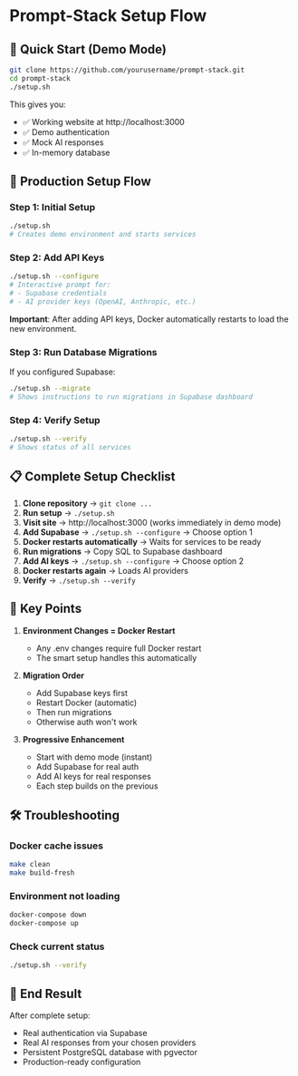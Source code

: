 # Prompt-Stack Setup Flow

## 🚀 Quick Start (Demo Mode)

```bash
git clone https://github.com/yourusername/prompt-stack.git
cd prompt-stack
./setup.sh
```

This gives you:
- ✅ Working website at http://localhost:3000
- ✅ Demo authentication
- ✅ Mock AI responses
- ✅ In-memory database

## 🔧 Production Setup Flow

### Step 1: Initial Setup
```bash
./setup.sh
# Creates demo environment and starts services
```

### Step 2: Add API Keys
```bash
./setup.sh --configure
# Interactive prompt for:
# - Supabase credentials
# - AI provider keys (OpenAI, Anthropic, etc.)
```

**Important**: After adding API keys, Docker automatically restarts to load the new environment.

### Step 3: Run Database Migrations
If you configured Supabase:
```bash
./setup.sh --migrate
# Shows instructions to run migrations in Supabase dashboard
```

### Step 4: Verify Setup
```bash
./setup.sh --verify
# Shows status of all services
```

## 📋 Complete Setup Checklist

1. **Clone repository** → `git clone ...`
2. **Run setup** → `./setup.sh`
3. **Visit site** → http://localhost:3000 (works immediately in demo mode)
4. **Add Supabase** → `./setup.sh --configure` → Choose option 1
5. **Docker restarts automatically** → Waits for services to be ready
6. **Run migrations** → Copy SQL to Supabase dashboard
7. **Add AI keys** → `./setup.sh --configure` → Choose option 2
8. **Docker restarts again** → Loads AI providers
9. **Verify** → `./setup.sh --verify`

## 🔄 Key Points

1. **Environment Changes = Docker Restart**
   - Any .env changes require full Docker restart
   - The smart setup handles this automatically

2. **Migration Order**
   - Add Supabase keys first
   - Restart Docker (automatic)
   - Then run migrations
   - Otherwise auth won't work

3. **Progressive Enhancement**
   - Start with demo mode (instant)
   - Add Supabase for real auth
   - Add AI keys for real responses
   - Each step builds on the previous

## 🛠️ Troubleshooting

### Docker cache issues
```bash
make clean
make build-fresh
```

### Environment not loading
```bash
docker-compose down
docker-compose up
```

### Check current status
```bash
./setup.sh --verify
```

## 🎯 End Result

After complete setup:
- Real authentication via Supabase
- Real AI responses from your chosen providers
- Persistent PostgreSQL database with pgvector
- Production-ready configuration